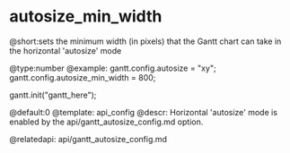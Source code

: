 autosize_min_width
=============
@short:sets the minimum width (in pixels) that the Gantt chart can take in the horizontal 'autosize' mode
	

@type:number 
@example:
gantt.config.autosize = "xy";
gantt.config.autosize_min_width = 800;

gantt.init("gantt_here");

@default:0
@template:	api_config
@descr:
Horizontal 'autosize' mode is enabled by the api/gantt_autosize_config.md option.

@relatedapi: 
	api/gantt_autosize_config.md